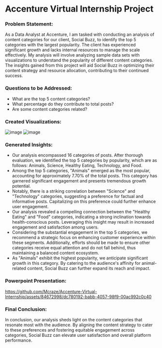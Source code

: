 # Accenture Virtual Internship Project

### Problem Statement:
As a Data Analyst at Accenture, I am tasked with conducting an analysis of content categories for our client, Social Buzz, to identify the top 5 categories with the largest popularity. The client has experienced significant growth and lacks internal resources to manage the scale effectively. My analysis will involve analyzing sample data sets with visualizations to understand the popularity of different content categories. The insights gained from this project will aid Social Buzz in optimizing their content strategy and resource allocation, contributing to their continued success.

### Questions to be Addressed:
- What are the top 5 content categories?
- What percentage do they contribute to total posts?
- Are some content categories related?

### Created Visualizations:
![image](https://github.com/Mcraze/Accenture-Virtual-Internship/assets/84672998/126a0e44-760f-40f4-8043-85c02846ef28)
![image](https://github.com/Mcraze/Accenture-Virtual-Internship/assets/84672998/81d61ab3-14b0-435c-a40d-325139cd104c)

### Generated Insights:
- Our analysis encompassed 16 categories of posts. After thorough evaluation, we identified the top 5 categories by popularity, which are as follows: Animals, Science, Healthy Eating, Technology, and Food.
- Among the top 5 categories, "Animals" emerged as the most popular, accounting for approximately 7.70% of the total posts. This category has garnered significant engagement and presents tremendous growth potential.
- Notably, there is a striking correlation between "Science" and "Technology" categories, suggesting a preference for factual and informative posts. Capitalizing on this preference could further enhance user engagement.
- Our analysis revealed a compelling connection between the "Healthy Eating" and "Food" categories, indicating a strong inclination towards health-conscious posts. Leveraging this insight may result in increased engagement and satisfaction among users.
- Considering the substantial engagement in the top 5 categories, we recommend a strategic focus on enhancing customer experience within these segments. Additionally, efforts should be made to ensure other categories receive equal attention and do not fall behind, thus maintaining a balanced content ecosystem.
- As "Animals" exhibit the highest popularity, we anticipate significant growth in this category. By catering to the audience's affinity for animal-related content, Social Buzz can further expand its reach and impact.

### Powerpoint Presentation:
https://github.com/Mcraze/Accenture-Virtual-Internship/assets/84672998/dc780192-babb-4057-98f9-00ac992c0c40

### Final Conclusion:
In conclusion, our analysis sheds light on the content categories that resonate most with the audience. By aligning the content strategy to cater to these preferences and fostering equitable engagement across categories, Social Buzz can elevate user satisfaction and overall platform performance.
